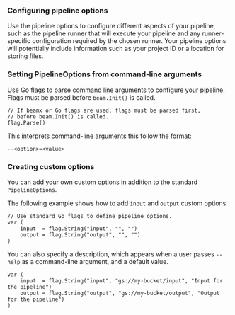 <!--
Licensed under the Apache License, Version 2.0 (the "License");
you may not use this file except in compliance with the License.
You may obtain a copy of the License at

http://www.apache.org/licenses/LICENSE-2.0

Unless required by applicable law or agreed to in writing, software
distributed under the License is distributed on an "AS IS" BASIS,
WITHOUT WARRANTIES OR CONDITIONS OF ANY KIND, either express or implied.
See the License for the specific language governing permissions and
limitations under the License.
-->
### Configuring pipeline options

Use the pipeline options to configure different aspects of your pipeline, such as the pipeline runner that will execute your pipeline and any runner-specific configuration required by the chosen runner. Your pipeline options will potentially include information such as your project ID or a location for storing files.

### Setting PipelineOptions from command-line arguments

Use Go flags to parse command line arguments to configure your pipeline. Flags must be parsed before `beam.Init()` is called.

```
// If beamx or Go flags are used, flags must be parsed first,
// before beam.Init() is called.
flag.Parse()
```

This interprets command-line arguments this follow the format:

```
--<option>=<value>
```

### Creating custom options

You can add your own custom options in addition to the standard `PipelineOptions`.

The following example shows how to add `input` and `output` custom options:

```
// Use standard Go flags to define pipeline options.
var (
	input  = flag.String("input", "", "")
	output = flag.String("output", "", "")
)
```

You can also specify a description, which appears when a user passes `--help` as a command-line argument, and a default value.

```
var (
	input  = flag.String("input", "gs://my-bucket/input", "Input for the pipeline")
	output = flag.String("output", "gs://my-bucket/output", "Output for the pipeline")
)
```